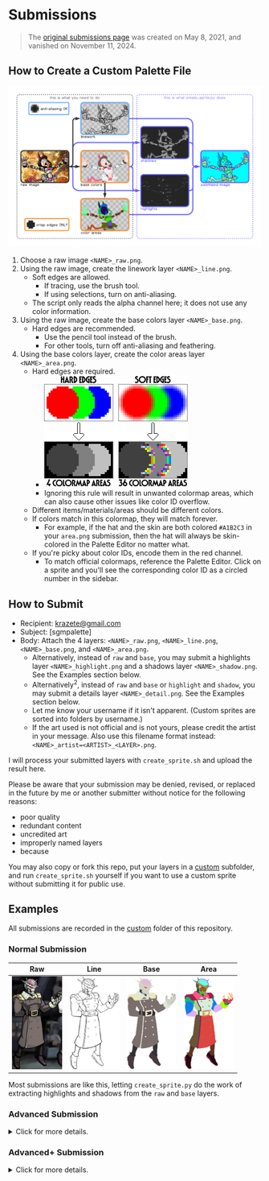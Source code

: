# Submissions

> The [original submissions page](https://forum.skullgirlsmobile.com/threads/17533) was created on May 8, 2021, and vanished on November 11, 2024.

## How to Create a Custom Palette File

![Palette File Pipeline](sample/create_sprite.png)

1. Choose a raw image `<NAME>_raw.png`.
2. Using the raw image, create the linework layer `<NAME>_line.png`.
   - Soft edges are allowed.
     - If tracing, use the brush tool.
     - If using selections, turn on anti-aliasing.
   - The script only reads the alpha channel here; it does not use any color information.
3. Using the raw image, create the base colors layer `<NAME>_base.png`.
   - Hard edges are recommended.
     - Use the pencil tool instead of the brush.
     - For other tools, turn off anti-aliasing and feathering.
4. Using the base colors layer, create the color areas layer `<NAME>_area.png`.
   - Hard edges are required.
     - ![Edge Example](sample/edges.png)
     - Ignoring this rule will result in unwanted colormap areas, which can also cause other issues like color ID overflow.
   - Different items/materials/areas should be different colors.
   - If colors match in this colormap, they will match forever.
     - For example, if the hat and the skin are both colored `#A1B2C3` in your `area.png` submission, then the hat will always be skin-colored in the Palette Editor no matter what.
   - If you're picky about color IDs, encode them in the red channel.
     - To match official colormaps, reference the Palette Editor. Click on a sprite and you'll see the corresponding color ID as a circled number in the sidebar.

## How to Submit

- Recipient: [krazete@gmail.com](mailto:krazete@gmail.com?subject=%5Bsgmpalette%5D)
- Subject: [sgmpalette]
- Body: Attach the 4 layers: `<NAME>_raw.png`, `<NAME>_line.png`, `<NAME>_base.png`, and `<NAME>_area.png`.
  - Alternatively, instead of `raw` and `base`, you may submit a highlights layer `<NAME>_highlight.png` and a shadows layer `<NAME>_shadow.png`. See the Examples section below.
  - Alternatively<sup>2</sup>, instead of `raw` and `base` or `highlight` and `shadow`, you may submit a details layer `<NAME>_detail.png`. See the Examples section below.
  - Let me know your username if it isn't apparent. (Custom sprites are sorted into folders by username.)
  - If the art used is not official and is not yours, please credit the artist in your message. Also use this filename format instead: `<NAME>_artist=<ARTIST>_<LAYER>.png`.

I will process your submitted layers with `create_sprite.sh` and upload the result here.

Please be aware that your submission may be denied, revised, or replaced in the future by me or another submitter without notice for the following reasons:
- poor quality
- redundant content
- uncredited art
- improperly named layers
- because

You may also copy or fork this repo, put your layers in a [custom](custom) subfolder, and run `create_sprite.sh` yourself if you want to use a custom sprite without submitting it for public use.

## Examples

All submissions are recorded in the [custom](custom) folder of this repository.

### Normal Submission

|Raw|Line|Base|Area|
|-|-|-|-|
|<img src="custom/yixtu_qu/BrainDrain_Raw.png" width="100" alt="Raw Layer">|<img src="custom/yixtu_qu/Braindrain_Line.png" width="100" alt="Line Layer">|<img src="custom/yixtu_qu/Braindrain_Base.png" width="100" alt="Base Layer">|<img src="custom/yixtu_qu/Braindrain_Area.png" width="100" alt="Area Layer">|

Most submissions are like this, letting `create_sprite.py` do the work of extracting highlights and shadows from the `raw` and `base` layers.

### Advanced Submission

<details>
<summary>Click for more details.</summary>

|Highlight|Shadow|Line|Area|
|-|-|-|-|
|<img src="custom/gushen/Annie_redo_highlight.png" width="100" alt="Highlight Layer">|<img src="custom/gushen/Annie_redo_shadow.png" width="100" alt="Shadow Layer">|<img src="custom/gushen/Annie_redo_line.png" width="100" alt="Line Layer">|<img src="custom/gushen/Annie_redo_area.png" width="100" alt="Area Layer">|

> This example in particular takes the extra step of encoding the official colormap into the area layer.  
> This isn't necessary; the area layer can be as colorful as the other submission methods if desired.

The `highlight` and `shadow` layers are created by subtracting the `base` layer from the `raw` layer and vice versa respectively.  
Brightness and contrast can then be adjusted as desired to create more pronounced details in the resulting sprite.
</details>

### Advanced+ Submission

<details>
<summary>Click for more details.</summary>

|Detail|Line|Area|
|-|-|-|
|<img src="custom/lyu_mawo/Mechvalentine_detail.png" width="100" alt="Detail Layer">|<img src="custom/lyu_mawo/Mechvalentine_line.png" width="100" alt="Line Layer">|<img src="custom/lyu_mawo/Mechvalentine_area.png" width="100" alt="Area Layer">|

This method is intended for those who create shadows and highlights from scratch (rather than differencing `raw` and `base` layers).  
If submitting this way, you must use a base gray of `#CCCCCC` or `RGB(204, 204, 240)`.

This method is also useful for sprites with luminous parts since translucency is treated differently.

> E.g. Parasoul's tears, Fukua's orbs, Robo-Fortune's beams, explosions, fire, etc.

Luminous areas have a floor of `#646464` or `RGB(100, 100, 100)`. Anything darker than this will be completely transparent.

The detail layer of Parasoul's official Napalm Trigger sprite demonstrates both the base gray and the luminous floor:

|Palettized Sprite|Red Channel|Green Channel|Blue Channel|
|-|-|-|-|
|<img src="sprite/Parasoul_SM9_NapalmTrigger.png" width="100" alt="Palettized Sprite">|<img src="sample/Parasoul_SM9_NapalmTrigger_Red.png" width="100" alt="Red Channel">|<img src="sample/Parasoul_SM9_NapalmTrigger_Green.png" width="100" alt="Green Channel">|<img src="sample/Parasoul_SM9_NapalmTrigger_Blue.png" width="100" alt="Blue Channel">|
|(ignore this)|(ignore this)|(ignore this)|This is the `detail` layer.|
</details>
